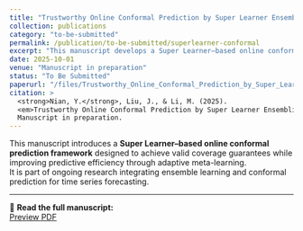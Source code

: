 ```yaml
---
title: "Trustworthy Online Conformal Prediction by Super Learner Ensembling"
collection: publications
category: "to-be-submitted"
permalink: /publication/to-be-submitted/superlearner-conformal
excerpt: "This manuscript develops a Super Learner–based online conformal prediction framework that maintains valid coverage while improving efficiency through adaptive meta-learning."
date: 2025-10-01
venue: "Manuscript in preparation"
status: "To Be Submitted"
paperurl: "/files/Trustworthy_Online_Conformal_Prediction_by_Super_Learner_Ensembling.pdf"
citation: >
  <strong>Nian, Y.</strong>, Liu, J., & Li, M. (2025).
  <em>Trustworthy Online Conformal Prediction by Super Learner Ensembling.</em>
  Manuscript in preparation.
---
```


This manuscript introduces a **Super Learner–based online conformal prediction framework** designed to achieve valid coverage guarantees while improving predictive efficiency through adaptive meta-learning.  
It is part of ongoing research integrating ensemble learning and conformal prediction for time series forecasting.

---

📄 **Read the full manuscript:**  
[Preview PDF](/files/Trustworthy_Online_Conformal_Prediction_by_Super_Learner_Ensembling.pdf)
